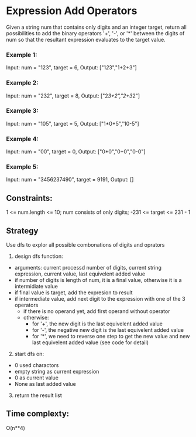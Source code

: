 # Expression Add Operators

Given a string num that contains only digits and an integer target, return all possibilities to add the binary operators '+', '-', or '*' between the digits of num so that the resultant expression evaluates to the target value.

 

### Example 1:

Input: num = "123", target = 6,
Output: ["1*2*3","1+2+3"]
### Example 2:

Input: num = "232", target = 8,
Output: ["2*3+2","2+3*2"]

### Example 3:

Input: num = "105", target = 5,
Output: ["1*0+5","10-5"]
### Example 4:

Input: num = "00", target = 0,
Output: ["0*0","0+0","0-0"]
### Example 5:

Input: num = "3456237490", target = 9191,
Output: []
 

## Constraints:

1 <= num.length <= 10; 
num consists of only digits; 
-231 <= target <= 231 - 1

## Strategy
Use dfs to explor all possible combonations of digits and oprators
1. design dfs function:
- arguments: current processd number of digits, current string expression, current value, last equivelent added value
- if number of digits is length of num, it is a final value, otherwise it is a intermidiate value
- if final value is target, add the expresion to result
- if intermediate value, add next digit to the expression with one of the 3 operators
  - if there is no operand yet, add first operand without operator
  - otherwise:
    - for '+', the new digit is the last equivelent added value
    - for '-', the negative new digit is the last equivelent added value
    - for '*', we need to reverse one step to get the new value and new last equivelent added value (see code for detail)
2. start dfs on:
 - 0 used charactors
 - empty string as current expression
 - 0 as current value
 - None as last added value
3. return the result list

## Time complexty:
O(n**4)
